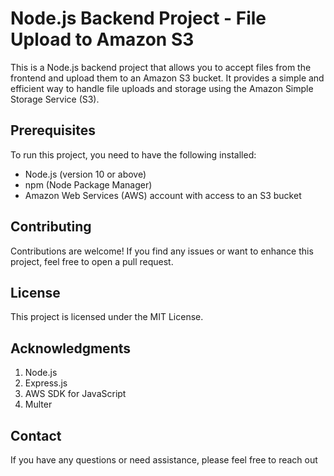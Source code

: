# Node.js Backend Project - File Upload to Amazon S3

This is a Node.js backend project that allows you to accept files from the frontend and upload them to an Amazon S3 bucket. It provides a simple and efficient way to handle file uploads and storage using the Amazon Simple Storage Service (S3).

## Prerequisites

To run this project, you need to have the following installed:

- Node.js (version 10 or above)
- npm (Node Package Manager)
- Amazon Web Services (AWS) account with access to an S3 bucket

## Contributing

Contributions are welcome! If you find any issues or want to enhance this project, feel free to open a pull request.

## License

This project is licensed under the MIT License.

## Acknowledgments

1) Node.js
2) Express.js
3) AWS SDK for JavaScript
4) Multer

## Contact

If you have any questions or need assistance, please feel free to reach out